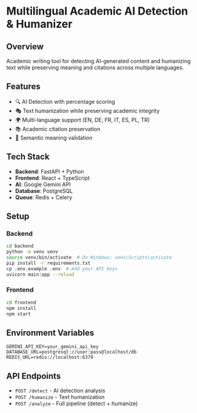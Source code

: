 # Multilingual Academic AI Detection & Humanizer

## Overview
Academic writing tool for detecting AI-generated content and humanizing text while preserving meaning and citations across multiple languages.

## Features
- 🔍 AI Detection with percentage scoring
- 🎭 Text humanization while preserving academic integrity
- 🌍 Multi-language support (EN, DE, FR, IT, ES, PL, TR)
- 📚 Academic citation preservation
- 🎯 Semantic meaning validation

## Tech Stack
- **Backend**: FastAPI + Python
- **Frontend**: React + TypeScript
- **AI**: Google Gemini API
- **Database**: PostgreSQL
- **Queue**: Redis + Celery

## Setup

### Backend
```bash
cd backend
python -m venv venv
source venv/bin/activate  # On Windows: venv\Scripts\activate
pip install -r requirements.txt
cp .env.example .env  # Add your API keys
uvicorn main:app --reload
```

### Frontend
```bash
cd frontend
npm install
npm start
```

## Environment Variables
```
GEMINI_API_KEY=your_gemini_api_key
DATABASE_URL=postgresql://user:pass@localhost/db
REDIS_URL=redis://localhost:6379
```

## API Endpoints
- `POST /detect` - AI detection analysis
- `POST /humanize` - Text humanization
- `POST /analyze` - Full pipeline (detect + humanize)